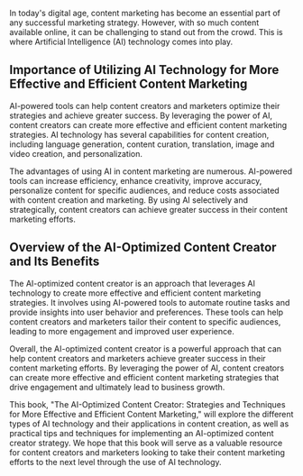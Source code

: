 

In today's digital age, content marketing has become an essential part of any successful marketing strategy. However, with so much content available online, it can be challenging to stand out from the crowd. This is where Artificial Intelligence (AI) technology comes into play.

Importance of Utilizing AI Technology for More Effective and Efficient Content Marketing
----------------------------------------------------------------------------------------

AI-powered tools can help content creators and marketers optimize their strategies and achieve greater success. By leveraging the power of AI, content creators can create more effective and efficient content marketing strategies. AI technology has several capabilities for content creation, including language generation, content curation, translation, image and video creation, and personalization.

The advantages of using AI in content marketing are numerous. AI-powered tools can increase efficiency, enhance creativity, improve accuracy, personalize content for specific audiences, and reduce costs associated with content creation and marketing. By using AI selectively and strategically, content creators can achieve greater success in their content marketing efforts.

Overview of the AI-Optimized Content Creator and Its Benefits
-------------------------------------------------------------

The AI-optimized content creator is an approach that leverages AI technology to create more effective and efficient content marketing strategies. It involves using AI-powered tools to automate routine tasks and provide insights into user behavior and preferences. These tools can help content creators and marketers tailor their content to specific audiences, leading to more engagement and improved user experience.

Overall, the AI-optimized content creator is a powerful approach that can help content creators and marketers achieve greater success in their content marketing efforts. By leveraging the power of AI, content creators can create more effective and efficient content marketing strategies that drive engagement and ultimately lead to business growth.

This book, "The AI-Optimized Content Creator: Strategies and Techniques for More Effective and Efficient Content Marketing," will explore the different types of AI technology and their applications in content creation, as well as practical tips and techniques for implementing an AI-optimized content creator strategy. We hope that this book will serve as a valuable resource for content creators and marketers looking to take their content marketing efforts to the next level through the use of AI technology.
